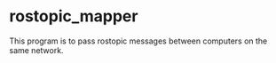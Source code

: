 # rostopic_mapper

This program is to pass rostopic messages between computers on the same network.
